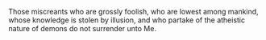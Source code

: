 Those miscreants who are grossly foolish, who are lowest among mankind, whose knowledge is stolen by illusion, and who partake of the atheistic nature of demons do not surrender unto Me.